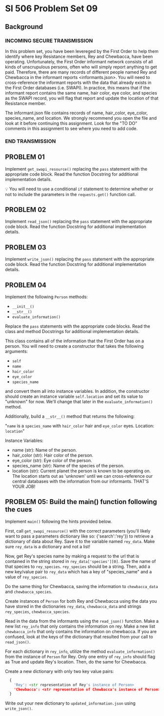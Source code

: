 # SI 506 Problem Set 09

## Background

### INCOMING SECURE TRANSMISSION

In this problem set, you have been levereged by the First Order to help them identify
where key Resistance members, Rey and Chewbacca, have been operating. Unfortunately,
the First Order informant network consists of all kinds of unscrupulous persons, often who will simply report anything to get paid. Therefore, there are many records of different people named Rey and Chewbacca in the informant reports <informants.json>. You will need to cross-reference the informant reports with the data that already exists in the First Order databases (i.e. SWAPI). In practice, this means that if the informant report contains the same name, hair color, eye color, and species as the SWAPI record, you will flag that report and update the location of that Resistance member.

The informant.json file contains records of name, hair_color, eye_color, species_name, and location. We strongly recommend you open the file and look at it before continuing this assignment. Look for the "TO DO" comments in this assignment to see where you need to add code.

### END TRANSMISSION

## PROBLEM 01

Implement `get_swapi_resource()` replacing the `pass` statement with the appropriate code block. Read the function Docstring for additional implementation details.

:bulb: You will need to use a conditional `if` statement to determine whether or not to
include the parameters in the `requests.get()` function call.

## PROBLEM 02

Implement `read_json()` replacing the `pass` statement with the appropriate code block. Read the function Docstring for additional implementation details.

## PROBLEM 03

Implement `write_json()` replacing the `pass` statement with the appropriate code block. Read the function Docstring for additional implementation details.

## PROBLEM 04

Implement the following `Person` methods:

* `__init__()`
* `__str__()`
* `evaluate_information()`

Replace the `pass` statements with the appropriate code blocks. Read the class and method Docstrings for additional implementation details.

This class contains all of the information that the First Order has on a person.
You will need to create a constructor that takes the following arguments:

* `self`
* `name`
* `hair_color`
* `eye_color`
* `species_name`

and convert them all into instance variables. In addition, the constructor should
create an instance variable `self.location` and set its value to "unknown" for now.
We'll change that later in the `evaluate_information()` method.

Additionally, build a `__str__()` method that returns the following:

"`name` is a `species_name` with `hair_color` hair and `eye_color` eyes. Location: `location`"

Instance Variables:

* name (str): Name of the person.
* hair_color (str): Hair color of the person.
* eye_color (str): Eye color of the person.
* species_name (str): Name of the species of the person.
* location (str): Current planet the person is known to be operating on.
    The location starts out as 'unknown' until we can cross-reference our
    central databases with the information from our informants. THAT'S YOUR
    JOB!

## PROBLEM 05: Build the main() function following the cues

Implement `main()` following the hints provided below.

First, call `get_swapi_resource()` with the correct parameters (you'll likely want
to pass a parameters dictionary like so: {'search':'rey'}) to retrieve a
dictionary of data about Rey. Save it to the variable named `rey_data`. Make sure `rey_data` is a dictionary and not a list!

Now, get Rey's species name by making a request to the url that is contained in the string stored in `rey_data['species'][0]`. Save the name of that species to `rey_species`. `rey_species` should be a string. Then, add a new key/value pair to `rey_data` which has a key of "species_name" and a value of `rey_species`.

Do the same thing for Chewbacca, saving the information to `chewbacca_data` and
`chewbacca_species`.

Create instances of `Person` for both Rey and Chewbacca using the data you have stored
in the dictionaries `rey_data`, `chewbacca_data` and strings `rey_species`, `chewbacca_species`.

Read in the data from the informants using the `read_json()` function.
Make a new list `rey_info` that only contains the information on rey.
Make a new list `chewbacca_info` that only contains the information on chewbacca.
If you are confused, look at the keys of the dictionary that resulted from your
call to `read_json()`.

For each dictionary in `rey_info`, utilize the method `evaluate_information()` from the
instance of `Person` for Rey. Only one entry of `rey_info` should flag as True and update Rey's location. Then, do the same for Chewbacca.

Create a new dictionary with only two key value pairs:

```python
  {
    'Rey': <str representation of Rey's instance of Person>
    'Chewbacca': <str representation of Chewbacca's instance of Person>
  }
```

Write out your new dictionary to `updated_information.json` using `write_json()`.